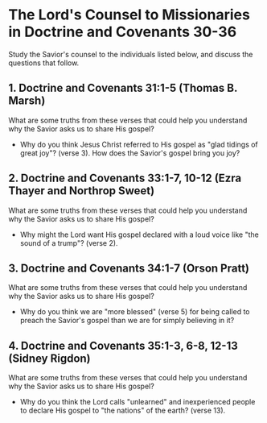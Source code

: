 # The Lord's Counsel to Missionaries in Doctrine and Covenants 30-36 

Study the Savior's counsel to the individuals listed below, and discuss the questions that follow.

## 1. Doctrine and Covenants 31:1-5 (Thomas B. Marsh) 

What are some truths from these verses that could help you understand why the Savior asks us to share His gospel?

* Why do you think Jesus Christ referred to His gospel as "glad tidings of great joy"? (verse 3). How does the Savior's gospel bring you joy? 

## 2. Doctrine and Covenants 33:1-7, 10-12 (Ezra Thayer and Northrop Sweet)

What are some truths from these verses that could help you understand why the Savior asks us to share His gospel?

* Why might the Lord want His gospel declared with a loud voice like "the sound of a trump"? (verse 2).

## 3. Doctrine and Covenants 34:1-7 (Orson Pratt) 

What are some truths from these verses that could help you understand why the Savior asks us to share His gospel? 

* Why do you think we are "more blessed" (verse 5) for being called to preach the Savior's gospel than we are for simply believing in it?

## 4. Doctrine and Covenants 35:1-3, 6-8, 12-13 (Sidney Rigdon) 

What are some truths from these verses that could help you understand why the Savior asks us to share His gospel?

* Why do you think the Lord calls "unlearned" and inexperienced people to declare His gospel to "the nations" of the earth? (verse 13).
